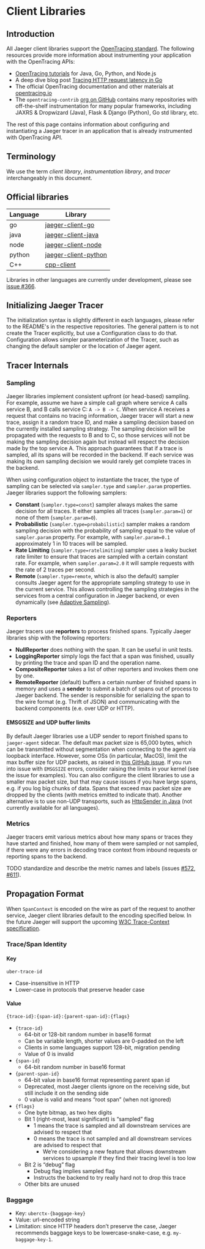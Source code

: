 # Client Libraries

## Introduction

All Jaeger client libraries support the [OpenTracing standard](http://opentracing.io). The following resources provide more information about instrumenting your application with the OpenTracing APIs:

* [OpenTracing tutorials](https://github.com/yurishkuro/opentracing-tutorial) for Java, Go, Python, and Node.js
* A deep dive blog post [Tracing HTTP request latency in Go][http-latency-medium]
* The official OpenTracing documentation and other materials at [opentracing.io](http://opentracing.io)
* The `opentracing-contrib` [org on GitHub](https://github.com/opentracing-contrib) contains many repositories with off-the-shelf instrumentation for many popular frameworks, including JAXRS & Dropwizard (Java), Flask & Django (Python), Go std library, etc.

The rest of this page contains information about configuring and instantiating a Jaeger tracer in an application that is already instrumented with OpenTracing API.

## Terminology

We use the term _client library_, _instrumentation library_, and _tracer_ interchangeably in this document.

## Official libraries

| Language | Library                                                              |
| -------- | -------------------------------------------------------------------- |
| go       | [jaeger-client-go](https://github.com/uber/jaeger-client-go)         |
| java     | [jaeger-client-java](https://github.com/uber/jaeger-client-java)     |
| node     | [jaeger-client-node](https://github.com/uber/jaeger-client-node)     |
| python   | [jaeger-client-python](https://github.com/uber/jaeger-client-python) |
| C++      | [cpp-client](https://github.com/jaegertracing/cpp-client)            |

Libraries in other languages are currently under development, please see [issue #366](https://github.com/jaegertracing/jaeger/issues/366).

## Initializing Jaeger Tracer

The initialization syntax is slightly different in each languages, please refer to the README's in the respective repositories. The general pattern is to not create the Tracer explicitly, but use a Configuration class to do that. Configuration allows simpler parameterization of the Tracer, such as changing the default sampler or the location of Jaeger agent.

## Tracer Internals

### Sampling

Jaeger libraries implement consistent upfront (or head-based) sampling. For example, assume we have a simple call graph where service A calls service B, and B calls service C: `A -> B -> C`. When service A receives a request that contains no tracing information, Jaeger tracer will start a new trace, assign it a random trace ID, and make a sampling decision based on the currently installed sampling strategy. The sampling decision will be propagated with the requests to B and to C, so those services will not be making the sampling decision again but instead will respect the decision made by the top service A. This approach guarantees that if a trace is sampled, all its spans will be recorded in the backend. If each service was making its own sampling decision we would rarely get complete traces in the backend.

When using configuration object to instantiate the tracer, the type of sampling can be selected via `sampler.type` and `sampler.param` properties. Jaeger libraries support the following samplers:

* **Constant** (`sampler.type=const`) sampler always makes the same decision for all traces. It either samples all traces (`sampler.param=1`) or none of them (`sampler.param=0`).
* **Probabilistic** (`sampler.type=probabilistic`) sampler makes a random sampling decision with the probability of sampling equal to the value of `sampler.param` property. For example, with `sampler.param=0.1` approximately 1 in 10 traces will be sampled.
* **Rate Limiting** (`sampler.type=ratelimiting`) sampler uses a leaky bucket rate limiter to ensure that traces are sampled with a certain constant rate. For example, when `sampler.param=2.0` it will sample requests with the rate of 2 traces per second.
* **Remote** (`sampler.type=remote`, which is also the default) sampler consults Jaeger agent for the appropriate sampling strategy to use in the current service. This allows controlling the sampling strategies in the services from a central configuration in Jaeger backend, or even dynamically (see [Adaptive Sampling](https://github.com/jaegertracing/jaeger/issues/365)).

### Reporters

Jaeger tracers use **reporters** to process finished spans. Typically Jaeger libraries ship with the following reporters:

* **NullReporter** does nothing with the span. It can be useful in unit tests.
* **LoggingReporter** simply logs the fact that a span was finished, usually by printing the trace and span ID and the operation name.
* **CompositeReporter** takes a list of other reporters and invokes them one by one.
* **RemoteReporter** (default) buffers a certain number of finished spans in memory and uses a **sender** to submit a batch of spans out of process to Jaeger backend. The sender is responsible for serializing the span to the wire format (e.g. Thrift of JSON) and communicating with the backend components (e.e. over UDP or HTTP).

#### EMSGSIZE and UDP buffer limits

By default Jaeger libraries use a UDP sender to report finished spans to `jaeger-agent` sidecar. The default max packet size is 65,000 bytes, which can be transmitted without segmentation when connecting to the agent via loopback interface. However, some OSs (in particular, MacOS), limit the max buffer size for UDP packets, as raised in [this GitHub issue](https://github.com/uber/jaeger-client-node/issues/124). If you run into issue with `EMSGSIZE` errors, consider raising the limits in your kernel (see the issue for examples). You can also configure the client libraries to use a smaller max packet size, but that may cause issues if you have large spans, e.g. if you log big chunks of data. Spans that exceed max packet size are dropped by the clients (with metrics emitted to indicate that). Another alternative is to use non-UDP transports, such as [HttpSender in Java][httpsender] (not currently available for all languages).

### Metrics

Jaeger tracers emit various metrics about how many spans or traces they have started and finished, how many of them were sampled or not sampled, if there were any errors in decoding trace context from inbound requests or reporting spans to the backend.

TODO standardize and describe the metric names and labels (issues [#572](https://github.com/jaegertracing/jaeger/issues/572), [#611](https://github.com/jaegertracing/jaeger/issues/611)).

## Propagation Format

When `SpanContext` is encoded on the wire as part of the request to another service, Jaeger client libraries default to the encoding specified below. In the future Jaeger will support the upcoming [W3C Trace-Context specification](https://github.com/w3c/distributed-tracing).

### Trace/Span Identity

#### Key

`uber-trace-id`

* Case-insensitive in HTTP
* Lower-case in protocols that preserve header case

#### Value

`{trace-id}:{span-id}:{parent-span-id}:{flags}`

* `{trace-id}`
  * 64-bit or 128-bit random number in base16 format
  * Can be variable length, shorter values are 0-padded on the left
  * Clients in some languages support 128-bit, migration pending
  * Value of 0 is invalid
* `{span-id}`
  * 64-bit random number in base16 format
* `{parent-span-id}`
  * 64-bit value in base16 format representing parent span id
  * Deprecated, most Jaeger clients ignore on the receiving side, but still include it on the sending side
  * 0 value is valid and means “root span” (when not ignored)
* `{flags}`
  * One byte bitmap, as two hex digits
  * Bit 1 (right-most, least significant) is “sampled” flag
    * 1 means the trace is sampled and all downstream services are advised to respect that
    * 0 means the trace is not sampled and all downstream services are advised to respect that
      * We’re considering a new feature that allows downstream services to upsample if they find their tracing level is too low
  * Bit 2 is “debug” flag
    * Debug flag implies sampled flag
    * Instructs the backend to try really hard not to drop this trace
  * Other bits are unused

### Baggage

* Key: `uberctx-{baggage-key}`
* Value: url-encoded string
* Limitation: since HTTP headers don’t preserve the case, Jaeger recommends baggage keys to be lowercase-snake-case, e.g. `my-baggage-key-1`.

[httpsender]: https://github.com/uber/jaeger-client-java/blob/master/jaeger-core/src/main/java/com/uber/jaeger/senders/HttpSender.java
[http-latency-medium]: https://medium.com/@YuriShkuro/tracing-http-request-latency-in-go-with-opentracing-7cc1282a100a
